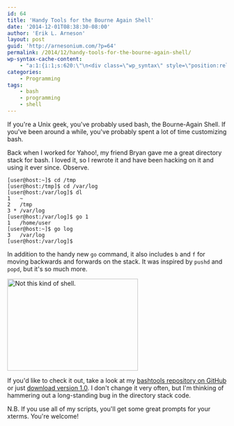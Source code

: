 ```yaml
---
id: 64
title: 'Handy Tools for the Bourne Again Shell'
date: '2014-12-01T08:38:30-08:00'
author: 'Erik L. Arneson'
layout: post
guid: 'http://arnesonium.com/?p=64'
permalink: /2014/12/handy-tools-for-the-bourne-again-shell/
wp-syntax-cache-content:
    - "a:1:{i:1;s:620:\"\n<div class=\"wp_syntax\" style=\"position:relative;\"><table><tr><td class=\"code\"><pre class=\"shell-script\" style=\"font-family:monospace;\">[user@host:~]$ cd /tmp\n[user@host:/tmp]$ cd /var/log\n[user@host:/var/log]$ dl\n1   ~\n2   /tmp\n3 * /var/log\n[user@host:/var/log]$ go 1\n1   /home/user\n[user@host:~]$ go log\n3   /var/log\n[user@host:/var/log]$</pre></td></tr></table><p class=\"theCode\" style=\"display:none;\">[user@host:~]$ cd /tmp\n[user@host:/tmp]$ cd /var/log\n[user@host:/var/log]$ dl\n1   ~\n2   /tmp\n3 * /var/log\n[user@host:/var/log]$ go 1\n1   /home/user\n[user@host:~]$ go log\n3   /var/log\n[user@host:/var/log]$</p></div>\n\";}"
categories:
    - Programming
tags:
    - bash
    - programming
    - shell
---
```


If you're a Unix geek, you've probably used bash, the Bourne-Again Shell. If you've been around a while, you've probably spent a lot of time customizing bash.
<!--more-->

Back when I worked for Yahoo!, my friend Bryan gave me a great directory stack for bash. I loved it, so I rewrote it and have been hacking on it and using it ever since. Observe.

```
[user@host:~]$ cd /tmp
[user@host:/tmp]$ cd /var/log
[user@host:/var/log]$ dl
1   ~
2   /tmp
3 * /var/log
[user@host:/var/log]$ go 1
1   /home/user
[user@host:~]$ go log
3   /var/log
[user@host:/var/log]$ 
```

In addition to the handy new <code>go</code> command, it also includes <code>b</code> and <code>f</code> for moving backwards and forwards on the stack. It was inspired by <code>pushd</code> and <code>popd</code>, but it's so much more.

<a href="http://arnesonium.com/wp-content/uploads/2014/11/sea_shell.jpg"><img src="http://arnesonium.com/wp-content/uploads/2014/11/sea_shell-300x211.jpg#left" alt="Not this kind of shell." width="300" height="211" class="size-medium wp-image-65" /></a>

If you'd like to check it out, take a look at my <a href="https://github.com/pymander/bashtools">bashtools repository on GitHub</a> or just <a href="https://github.com/pymander/bashtools/archive/v1.0.tar.gz" title="bashtools 1.0">download version 1.0</a>. I don't change it very often, but I'm thinking of hammering out a long-standing bug in the directory stack code.

N.B. If you use all of my scripts, you'll get some great prompts for your xterms. You're welcome!

